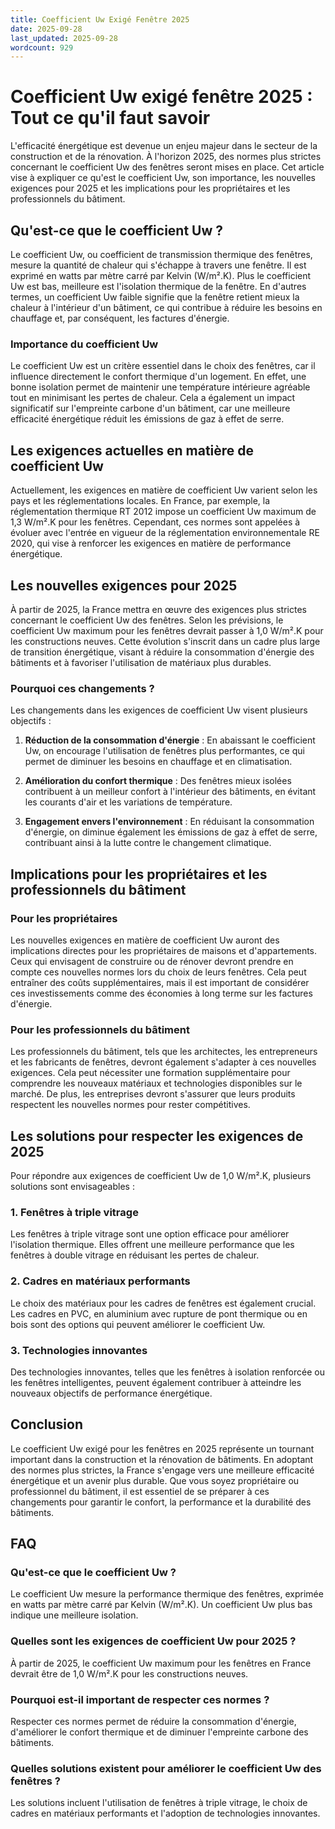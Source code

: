 ```yaml
---
title: Coefficient Uw Exigé Fenêtre 2025
date: 2025-09-28
last_updated: 2025-09-28
wordcount: 929
---
```


# Coefficient Uw exigé fenêtre 2025 : Tout ce qu'il faut savoir

L'efficacité énergétique est devenue un enjeu majeur dans le secteur de la construction et de la rénovation. À l'horizon 2025, des normes plus strictes concernant le coefficient Uw des fenêtres seront mises en place. Cet article vise à expliquer ce qu'est le coefficient Uw, son importance, les nouvelles exigences pour 2025 et les implications pour les propriétaires et les professionnels du bâtiment.

## Qu'est-ce que le coefficient Uw ?

Le coefficient Uw, ou coefficient de transmission thermique des fenêtres, mesure la quantité de chaleur qui s'échappe à travers une fenêtre. Il est exprimé en watts par mètre carré par Kelvin (W/m².K). Plus le coefficient Uw est bas, meilleure est l'isolation thermique de la fenêtre. En d'autres termes, un coefficient Uw faible signifie que la fenêtre retient mieux la chaleur à l'intérieur d'un bâtiment, ce qui contribue à réduire les besoins en chauffage et, par conséquent, les factures d'énergie.

### Importance du coefficient Uw

Le coefficient Uw est un critère essentiel dans le choix des fenêtres, car il influence directement le confort thermique d'un logement. En effet, une bonne isolation permet de maintenir une température intérieure agréable tout en minimisant les pertes de chaleur. Cela a également un impact significatif sur l'empreinte carbone d'un bâtiment, car une meilleure efficacité énergétique réduit les émissions de gaz à effet de serre.

## Les exigences actuelles en matière de coefficient Uw

Actuellement, les exigences en matière de coefficient Uw varient selon les pays et les réglementations locales. En France, par exemple, la réglementation thermique RT 2012 impose un coefficient Uw maximum de 1,3 W/m².K pour les fenêtres. Cependant, ces normes sont appelées à évoluer avec l'entrée en vigueur de la réglementation environnementale RE 2020, qui vise à renforcer les exigences en matière de performance énergétique.

## Les nouvelles exigences pour 2025

À partir de 2025, la France mettra en œuvre des exigences plus strictes concernant le coefficient Uw des fenêtres. Selon les prévisions, le coefficient Uw maximum pour les fenêtres devrait passer à 1,0 W/m².K pour les constructions neuves. Cette évolution s'inscrit dans un cadre plus large de transition énergétique, visant à réduire la consommation d'énergie des bâtiments et à favoriser l'utilisation de matériaux plus durables.

### Pourquoi ces changements ?

Les changements dans les exigences de coefficient Uw visent plusieurs objectifs :

1. **Réduction de la consommation d'énergie** : En abaissant le coefficient Uw, on encourage l'utilisation de fenêtres plus performantes, ce qui permet de diminuer les besoins en chauffage et en climatisation.

2. **Amélioration du confort thermique** : Des fenêtres mieux isolées contribuent à un meilleur confort à l'intérieur des bâtiments, en évitant les courants d'air et les variations de température.

3. **Engagement envers l'environnement** : En réduisant la consommation d'énergie, on diminue également les émissions de gaz à effet de serre, contribuant ainsi à la lutte contre le changement climatique.

## Implications pour les propriétaires et les professionnels du bâtiment

### Pour les propriétaires

Les nouvelles exigences en matière de coefficient Uw auront des implications directes pour les propriétaires de maisons et d'appartements. Ceux qui envisagent de construire ou de rénover devront prendre en compte ces nouvelles normes lors du choix de leurs fenêtres. Cela peut entraîner des coûts supplémentaires, mais il est important de considérer ces investissements comme des économies à long terme sur les factures d'énergie.

### Pour les professionnels du bâtiment

Les professionnels du bâtiment, tels que les architectes, les entrepreneurs et les fabricants de fenêtres, devront également s'adapter à ces nouvelles exigences. Cela peut nécessiter une formation supplémentaire pour comprendre les nouveaux matériaux et technologies disponibles sur le marché. De plus, les entreprises devront s'assurer que leurs produits respectent les nouvelles normes pour rester compétitives.

## Les solutions pour respecter les exigences de 2025

Pour répondre aux exigences de coefficient Uw de 1,0 W/m².K, plusieurs solutions sont envisageables :

### 1. Fenêtres à triple vitrage

Les fenêtres à triple vitrage sont une option efficace pour améliorer l'isolation thermique. Elles offrent une meilleure performance que les fenêtres à double vitrage en réduisant les pertes de chaleur.

### 2. Cadres en matériaux performants

Le choix des matériaux pour les cadres de fenêtres est également crucial. Les cadres en PVC, en aluminium avec rupture de pont thermique ou en bois sont des options qui peuvent améliorer le coefficient Uw.

### 3. Technologies innovantes

Des technologies innovantes, telles que les fenêtres à isolation renforcée ou les fenêtres intelligentes, peuvent également contribuer à atteindre les nouveaux objectifs de performance énergétique.

## Conclusion

Le coefficient Uw exigé pour les fenêtres en 2025 représente un tournant important dans la construction et la rénovation de bâtiments. En adoptant des normes plus strictes, la France s'engage vers une meilleure efficacité énergétique et un avenir plus durable. Que vous soyez propriétaire ou professionnel du bâtiment, il est essentiel de se préparer à ces changements pour garantir le confort, la performance et la durabilité des bâtiments.

## FAQ

### Qu'est-ce que le coefficient Uw ?

Le coefficient Uw mesure la performance thermique des fenêtres, exprimée en watts par mètre carré par Kelvin (W/m².K). Un coefficient Uw plus bas indique une meilleure isolation.

### Quelles sont les exigences de coefficient Uw pour 2025 ?

À partir de 2025, le coefficient Uw maximum pour les fenêtres en France devrait être de 1,0 W/m².K pour les constructions neuves.

### Pourquoi est-il important de respecter ces normes ?

Respecter ces normes permet de réduire la consommation d'énergie, d'améliorer le confort thermique et de diminuer l'empreinte carbone des bâtiments.

### Quelles solutions existent pour améliorer le coefficient Uw des fenêtres ?

Les solutions incluent l'utilisation de fenêtres à triple vitrage, le choix de cadres en matériaux performants et l'adoption de technologies innovantes.